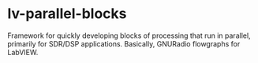 # lv-parallel-blocks
Framework for quickly developing blocks of processing that run in parallel, primarily for SDR/DSP applications. Basically, GNURadio flowgraphs for LabVIEW. 
